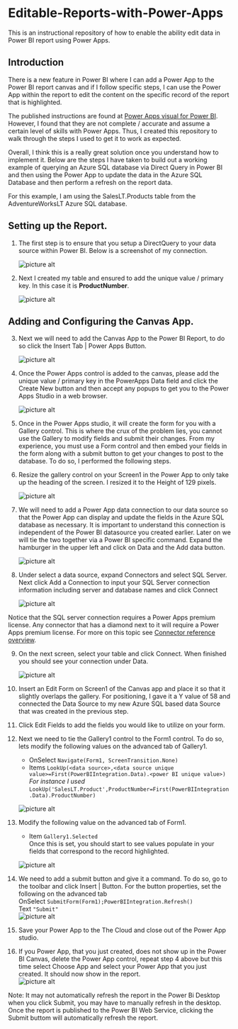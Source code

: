 # Editable-Reports-with-Power-Apps
This is an instructional repository of how to enable the ability edit data in Power BI report using Power Apps.  

## Introduction
There is a new feature in Power BI where I can add a Power App to the Power BI report canvas and if I follow specific steps, I can use the Power App within the report to edit the content on the specific record of the report that is highlighted. 

The published instructions are found at [Power Apps visual for Power BI](https://docs.microsoft.com/en-us/power-apps/maker/canvas-apps/powerapps-custom-visual).   However, I found that they are not complete / accurate and assume a certain level of skills with Power Apps.  Thus, I created this repository to walk through the steps I used to get it to work as expected.

Overall, I think this is a really great solution once you understand how to implement it.  Below are the steps I have taken to build out a working example of querying an Azure SQL database via Direct Query in Power BI and then using the Power App to update the data in the Azure SQL Database and then perform a refresh on the report data.

For this example, I am using the SalesLT.Products table from the AdventureWorksLT Azure SQL database.

## Setting up the Report.

1. The first step is to ensure that you setup a DirectQuery to your data source within Power BI. Below is a screenshot of my connection.

    ![picture alt](/images/Direct%20Query%20Connection.gif)

2. Next I created my table and ensured to add the unique value / primary key.  In this case it is <b>ProductNumber</b>.

    ![picture alt](/images/Power%20BI%20Table.gif)

## Adding and Configuring the Canvas App.

3. Next we will need to add the Canvas App to the Power BI Report, to do so click the Insert Tab | Power Apps Button.

    ![picture alt](/images/Insert%20Power%20Apps.gif)

4. Once the Power Apps control is added to the canvas, please add the unique value / primary key in the PowerApps Data field and click the Create New button and then  accept any popups to get you to the Power Apps Studio in a web browser.

    ![picture alt](/images/PowerApps%20Data%20Value.gif)

5. Once in the Power Apps studio, it will create the form for you with a Gallery control. This is where the crux of the problem lies, you cannot use the Gallery to modify fields and submit their changes.  From my experience, you must use a Form control and then embed your fields in the form along with a submit button to get your changes to post to the database.  To do so, I performed the following steps.

6. Resize the gallery control on your Screen1 in the Power App to only take up the heading of the screen.  I resized it to the Height of 129 pixels.  

    ![picture alt](/images/Gallery%20Heaight.gif)

7. We will need to add a Power App data connection to our data source so that the Power App can display and update the fields in the Azure SQL database as necessary.  It is important to understand this connection is independent of the Power BI datasource you created earlier.   Later on we will tie the two together via a Power BI specific command.  Expand the hamburger in the upper left and click on Data and the Add data button.

    ![picture alt](/images/Power%20Apps%20Add%20Data.gif)

8.  Under select a data source, expand Connectors and select SQL Server.  Next click Add a Connection to input your SQL Server connection information including server and database names and click Connect 

    ![picture alt](/images/Choose%20a%20dataset.gif)

Notice that the SQL server connection requires a Power Apps premium license.  Any connector that has a diamond next to it will require a Power Apps premium license.  For more on this topic see [Connector reference overview](https://docs.microsoft.com/en-us/connectors/connector-reference/).

9. On the next screen, select your table and click Connect.  When finished you should see your connection under Data.

    ![picture alt](/images/New%20Data%20Connection.gif)

10. Insert an Edit Form on Screen1 of the Canvas app and place it so that it slightly overlaps the gallery.  For positioning, I gave it a Y value of 58 and connected the Data Source to my new Azure SQL based data Source that was created in the previous step.

11. Click Edit Fields to add the fields you would like to utilize on your form.

12. Next we need to tie the Gallery1 control to the Form1 control.  To do so, lets modify the following values on the advanced tab of Gallery1. <br>
    - OnSelect  `Navigate(Form1, ScreenTransition.None)` <br>
    - Items  `LookUp(<data source>,<data source unique value>=First(PowerBIIntegration.Data).<power BI unique value>)`<br>
    <i>For instance I used</i> `LookUp('SalesLT.Product',ProductNumber=First(PowerBIIntegration.Data).ProductNumber)`<br>

    ![picture alt](/images/Gallery%20Advanced%20Values.gif)

13. Modify the following value on the advanced tab of Form1.  <br>
    - Item  `Gallery1.Selected` <br>
    Once this is set, you should start to see values populate in your fields that correspond to the record highlighted.<br>

    ![picture alt](/images/Form%20Advanced%20Values.gif)

14. We need to add a submit button and give it a command.  To do so, go to the toolbar and click Insert | Button.  For the button properties, set the following on the advanced tab <br>
    OnSelect  `SubmitForm(Form1);PowerBIIntegration.Refresh()` <br>
    Text  `"Submit"`  <br>
    ![picture alt](/images/Submit%20Button.gif)

15.  Save your Power App to the The Cloud and close out of the Power App studio.

16.  If you Power App, that you just created, does not show up in the Power BI Canvas, delete the Power App control, repeat step 4 above but this time select Choose App and select your Power App that you just created.  It should now show in the report.  
    ![picture alt](/images/Finished%20Report.gif)

Note: It may not automatically refresh the report in the Power Bi Desktop when you click Submit, you may have to manually refresh in the desktop.  Once the report is published to the Power BI Web Service, clicking the Submit buttom will automatically refresh the report.
















